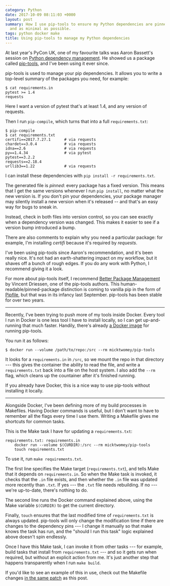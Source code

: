 ```yaml
---
category: Python
date: 2017-10-09 08:11:03 +0000
layout: post
summary: How I use pip-tools to ensure my Python dependencies are pinned, precise,
  and as minimal as possible.
tags: python docker make
title: Using pip-tools to manage my Python dependencies
---
```


At last year's PyCon UK, one of my favourite talks was Aaron Bassett's session on [Python dependency management][bassett].
He showed us a package called [pip-tools][pip-tools], and I've been using it ever since.

pip-tools is used to manage your pip dependencies.
It allows you to write a top-level summary of the packages you need, for example:

```console
$ cat requirements.in
pytest >= 1.4
requests
```

Here I want a version of pytest that's at least 1.4, and any version of requests.

Then I run `pip-compile`, which turns that into a full `requirements.txt`:

```console
$ pip-compile
$ cat requirements.txt
certifi==2017.7.27.1      # via requests
chardet==3.0.4            # via requests
idna==2.6                 # via requests
py==1.4.34                # via pytest
pytest==3.2.2
requests==2.18.4
urllib3==1.22             # via requests
```

I can install these dependencies with `pip install -r requirements.txt`.

The generated file is *pinned*: every package has a fixed version.
This means that I get the same versions whenever I run `pip install`, no matter what the new version is.
If you don't pin your dependencies, your package manager may silently install a new version when it's released -- and that's an easy way for bugs to sneak in.

Instead, check in both files into version control, so you can see exactly when a dependency version was changed.
This makes it easier to see if a version bump introduced a bump.

There are also comments to explain why you need a particular package: for example, I'm installing *certifi* because it's required by *requests*.

I've been using pip-tools since Aaron's recommendation, and it's been really nice.
It's not had an earth-shattering impact on my workflow, but it shaves off a bunch of rough edges.
If you do any work with Python, I recommend giving it a look.

For more about pip-tools itself, I recommend [Better Package Management][pkgmgmt] by Vincent Driessen, one of the pip-tools authors.
This human-readable/pinned-package distinction is coming to vanilla pip in the form of [Pipfile][pipfile], but that was in its infancy last September.
pip-tools has been stable for over two years.

---

Recently, I've been trying to push more of my tools inside Docker.
Every tool I run in Docker is one less tool I have to install locally, so I can get up-and-running that much faster.
Handily, there's already [a Docker image][docker] for running pip-tools.

You run it as follows:

```console
$ docker run --volume /path/to/repo:/src --rm micktwomey/pip-tools
```

It looks for a `requirements.in` in `/src`, so we mount the repo in that directory --- this gives the container the ability to read the file, and write a `requirements.txt` back into a file on the host system.
I also add the `--rm` flag, which cleans up the countainer after it's finished running.

If you already have Docker, this is a nice way to use pip-tools without installing it locally.

---

Alongside Docker, I've been defining more of my build processes in Makefiles.
Having Docker commands is useful, but I don't want to have to remember all the flags every time I use them.
Writing a Makefile gives me shortcuts for common tasks.

This is the Make task I have for updating a `requirements.txt`:

```make
requirements.txt: requirements.in
	docker run --volume $(CURDIR):/src --rm micktwomey/pip-tools
	touch requirements.txt
```

To use it, run `make requirements.txt`.

The first line specifies the Make target (`requirements.txt`), and tells Make that it depends on `requirements.in`.
So when the Make task is invoked, it checks that the `.in` file exists, and then whether the `.in` file was updated more recently than `.txt`.
If yes --- the `.txt` file needs rebuilding.
If no --- we're up-to-date, there's nothing to do.

The second line runs the Docker command explained above, using the Make variable `$(CURDIR)` to get the current directory.

Finally, `touch` ensures that the last modified time of `requirements.txt` is always updated.
pip-tools will only change the modification time if there are changes to the dependency pins --- I change it manually so that make knows the task has run, and the "should I run this task" logic explained above doesn't spin endlessly.

Once I have this Make task, I can invoke it from other tasks --- for example, build tasks that install from `requirements.txt` --- and so it gets run when required, but without an explicit action from me.
It's just another step that happens transparently when I run `make build`.

If you'd like to see an example of this in use, check out the Makefile changes [in the same patch][patch] as this post.

[bassett]: http://2016.pyconuk.org/talks/avoiding-the-left-pad-problem-how-to-secure-your-pip-install-process/
[pip-tools]: https://pypi.org/project/pip-tools/
[pkgmgmt]: http://nvie.com/posts/better-package-management/
[pipfile]: https://github.com/pypa/pipfile
[docker]: https://hub.docker.com/r/micktwomey/pip-tools/
[patch]: https://github.com/alexwlchan/alexwlchan.net/pull/58/files